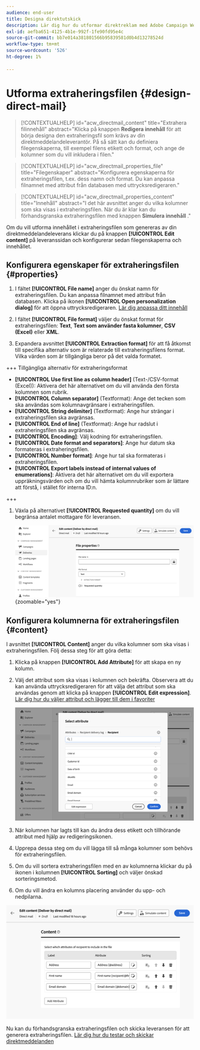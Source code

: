 ```yaml
---
audience: end-user
title: Designa direktutskick
description: Lär dig hur du utformar direktreklam med Adobe Campaign Web
exl-id: aefba651-4125-4b1e-992f-1fe90fd95e4c
source-git-commit: bb7e014a381801566b95839581d0b4d13278524d
workflow-type: tm+mt
source-wordcount: '526'
ht-degree: 1%

---
```


# Utforma extraheringsfilen {#design-direct-mail}

>[!CONTEXTUALHELP]
>id="acw_directmail_content"
>title="Extrahera filinnehåll"
>abstract="Klicka på knappen **Redigera innehåll** för att börja designa den extraheringsfil som krävs av din direktmeddelandeleverantör. På så sätt kan du definiera filegenskaperna, till exempel filens etikett och format, och ange de kolumner som du vill inkludera i filen."

>[!CONTEXTUALHELP]
>id="acw_directmail_properties_file"
>title="Filegenskaper"
>abstract="Konfigurera egenskaperna för extraheringsfilen, t.ex. dess namn och format. Du kan anpassa filnamnet med attribut från databasen med uttrycksredigeraren."

>[!CONTEXTUALHELP]
>id="acw_directmail_properties_content"
>title="Innehåll"
>abstract="I det här avsnittet anger du vilka kolumner som ska visas i extraheringsfilen. När du är klar kan du förhandsgranska extraheringsfilen med knappen **Simulera innehåll** ."

Om du vill utforma innehållet i extraheringsfilen som genereras av din direktmeddelandeleverans klickar du på knappen **[!UICONTROL Edit content]** på leveranssidan och konfigurerar sedan filegenskaperna och innehållet.

## Konfigurera egenskaper för extraheringsfilen {#properties}

1. I fältet **[!UICONTROL File name]** anger du önskat namn för extraheringsfilen. Du kan anpassa filnamnet med attribut från databasen. Klicka på ikonen **[!UICONTROL Open personalization dialog]** för att öppna uttrycksredigeraren. [Lär dig anpassa ditt innehåll](../personalization/personalize.md)

1. I fältet **[!UICONTROL File format]** väljer du önskat format för extraheringsfilen: **Text**, **Text som använder fasta kolumner**, **CSV (Excel)** eller **XML**.

1. Expandera avsnittet **[!UICONTROL Extraction format]** för att få åtkomst till specifika alternativ som är relaterade till extraheringsfilens format. Vilka värden som är tillgängliga beror på det valda formatet.

+++ Tillgängliga alternativ för extraheringsformat

   * **[!UICONTROL Use first line as column header]** (Text-/CSV-format (Excel)): Aktivera det här alternativet om du vill använda den första kolumnen som rubrik.
   * **[!UICONTROL Column separator]** (Textformat): Ange det tecken som ska användas som kolumnavgränsare i extraheringsfilen.
   * **[!UICONTROL String delimiter]** (Textformat): Ange hur strängar i extraheringsfilen ska avgränsas.
   * **[!UICONTROL End of line]** (Textformat): Ange hur radslut i extraheringsfilen ska avgränsas.
   * **[!UICONTROL Encoding]**: Välj kodning för extraheringsfilen.
   * **[!UICONTROL Date format and separators]**: Ange hur datum ska formateras i extraheringsfilen.
   * **[!UICONTROL Number format]**: Ange hur tal ska formateras i extraheringsfilen.
   * **[!UICONTROL Export labels instead of internal values of enumerations]**: Aktivera det här alternativet om du vill exportera uppräkningsvärden och om du vill hämta kolumnrubriker som är lättare att förstå, i stället för interna ID:n.

+++

1. Växla på alternativet **[!UICONTROL Requested quantity]** om du vill begränsa antalet mottagare för leveransen.

   ![](assets/dm-content-details.png){zoomable="yes"}

## Konfigurera kolumnerna för extraheringsfilen {#content}

I avsnittet **[!UICONTROL Content]** anger du vilka kolumner som ska visas i extraheringsfilen. Följ dessa steg för att göra detta:

1. Klicka på knappen **[!UICONTROL Add Attribute]** för att skapa en ny kolumn.
1. Välj det attribut som ska visas i kolumnen och bekräfta. Observera att du kan använda uttrycksredigeraren för att välja det attribut som ska användas genom att klicka på knappen **[!UICONTROL Edit expression]**. [Lär dig hur du väljer attribut och lägger till dem i favoriter](../get-started/attributes.md)

   ![](assets/dm-add-attribute.png)

1. När kolumnen har lagts till kan du ändra dess etikett och tillhörande attribut med hjälp av redigeringsikonen.
1. Upprepa dessa steg om du vill lägga till så många kolumner som behövs för extraheringsfilen.
1. Om du vill sortera extraheringsfilen med en av kolumnerna klickar du på ikonen i kolumnen **[!UICONTROL Sorting]** och väljer önskad sorteringsmetod.
1. Om du vill ändra en kolumns placering använder du upp- och nedpilarna.

![](assets/dm-content-attributes.png)

Nu kan du förhandsgranska extraheringsfilen och skicka leveransen för att generera extraheringsfilen. [Lär dig hur du testar och skickar direktmeddelanden](send-direct-mail.md)
